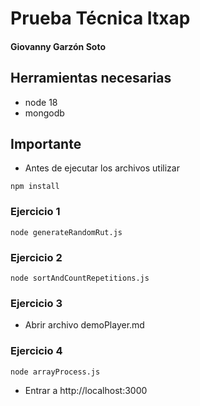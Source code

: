 # Prueba Técnica Itxap
#### Giovanny Garzón Soto

## Herramientas necesarias
- node 18
- mongodb

## Importante
- Antes de ejecutar los archivos utilizar
```
npm install
```

### Ejercicio 1
```
node generateRandomRut.js
```

### Ejercicio 2
```
node sortAndCountRepetitions.js
```

### Ejercicio 3

- Abrir archivo demoPlayer.md

### Ejercicio 4
```
node arrayProcess.js
```

- Entrar a http://localhost:3000

